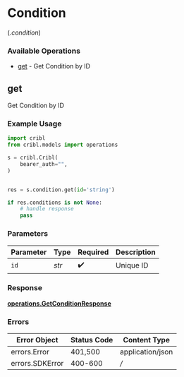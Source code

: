 # Condition
(*.condition*)

### Available Operations

* [get](#get) - Get Condition by ID

## get

Get Condition by ID

### Example Usage

```python
import cribl
from cribl.models import operations

s = cribl.Cribl(
    bearer_auth="",
)


res = s.condition.get(id='string')

if res.conditions is not None:
    # handle response
    pass
```

### Parameters

| Parameter          | Type               | Required           | Description        |
| ------------------ | ------------------ | ------------------ | ------------------ |
| `id`               | *str*              | :heavy_check_mark: | Unique ID          |


### Response

**[operations.GetConditionResponse](../../models/operations/getconditionresponse.md)**
### Errors

| Error Object     | Status Code      | Content Type     |
| ---------------- | ---------------- | ---------------- |
| errors.Error     | 401,500          | application/json |
| errors.SDKError  | 400-600          | */*              |
